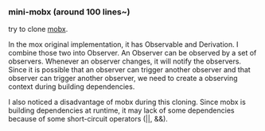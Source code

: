 ### mini-mobx (around 100 lines~)

try to clone [mobx](https://github.com/mobxjs/mobx).

In the mox original implementation, it has Observable and Derivation. I combine those two into Observer.
An Observer can be observed by a set of observers.
Whenever an observer changes, it will notify the observers.
Since it is possible that an observer can trigger another observer and that observer can trigger another observer,
we need to create a observing context during building dependencies.

I also noticed a disadvantage of mobx during this cloning. Since mobx is building dependencies at runtime, it may lack of some dependencies
because of some short-circuit operators (||, &&).
